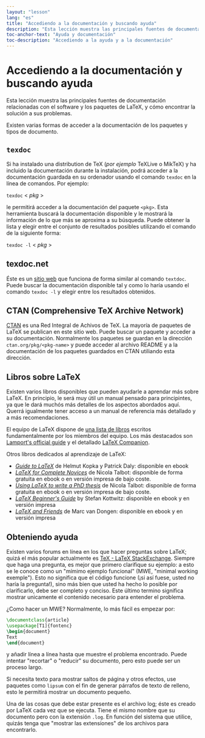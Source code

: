 ```yaml
---
layout: "lesson"
lang: "es"
title: "Accediendo a la documentación y buscando ayuda"
description: "Esta lección muestra las principales fuentes de documentación relacionadas con el software y los paquetes de LaTeX, y cómo encontrar la solución a sus problemas."
toc-anchor-text: "Ayuda y documentación"
toc-description: "Accediendo a la ayuda y a la documentación"
---
```


# Accediendo a la documentación y buscando ayuda

<span
  class="summary">Esta lección muestra las principales fuentes de documentación relacionadas con el software y los paquetes de LaTeX, y cómo encontrar la solución a sus problemas.</span>

Existen varias formas de acceder a la documentación de los paquetes y tipos de documento.

## `texdoc`


Si ha instalado una distribution de TeX (_por ejemplo_ TeXLive o MikTeX) y ha incluido
la documentación durante la instalación, podrá acceder a la documentación guardada en 
su ordenador usando el comando `texdoc` en la línea de comandos. Por ejemplo:


`texdoc` < _pkg_ >


le permitirá acceder a la documentación del paquete `<pkg>`. Esta herramienta buscará
la documentación disponible y le mostrará la información de lo que más se aproxima a
su búsqueda. Puede obtener la lista y elegir entre el conjunto de resultados posibles 
utilizando el comando de la siguiente forma:

`texdoc -l` < _pkg_ >


## texdoc.net

Éste es un [sitio web](https://texdoc.net/) que funciona de forma similar al comando `textdoc`. Puede
buscar la documentación disponible tal y como lo haría usando el comando `texdoc -l` 
y elegir entre los resultados obtenidos.

## CTAN (Comprehensive TeX Archive Network)

[CTAN](https://www.ctan.org) es una Red Integral de Achivos de TeX. La mayoría de paquetes de LaTeX se publican
en este sitio web. Puede buscar un paquete y acceder a su documentación.
Normalmente los paquetes se guardan en la dirección `ctan.org/pkg/<pkg-name>`
y puede acceder al archivo README y a la documentación de los paquetes guardados en CTAN
utiliando esta dirección.

## Libros sobre LaTeX

Existen varios libros disponibles que pueden ayudarle a aprendar más sobre LaTeX.
En principio, le será muy útil un manual pensado para principintes, ya que
le dará muchós más detalles de los aspectos abordados aquí. Querrá igualmente
tener acceso a un manual de referencia más detallado y a más recomendaciones.

El equipo de LaTeX dispone de [una lista de libros](https://www.latex-project.org/help/books/)
escritos fundamentalmente por los miembros del equipo. Los más destacados son [Lamport's official
guide](https://www.informit.com/store/latex-a-document-preparation-system-9780201529838)
y el detallado
[LaTeX Companion](https://www.informit.com/store/latex-companion-9780201362992).

Otros libros dedicados al aprendizaje de LaTeX:

- [_Guide to
  LaTeX_](https://www.informit.com/store/guide-to-latex-9780132651714) de Helmut
  Kopka y Patrick Daly: disponible en ebook
- [_LaTeX for Complete Novices_](https://www.dickimaw-books.com/latex/novices/) de
  Nicola Talbot: disponible de forma gratuita en ebook o en versión impresa de bajo coste.
- [_Using LaTeX to write a PhD
  thesis_](https://www.dickimaw-books.com/latex/thesis/) de
  Nicola Talbot: disponible de forma gratuita en ebook o en versión impresa de bajo coste.
- [_LaTeX Beginner's Guide_](https://www.packtpub.com/gb/hardware-and-creative/latex-beginners-guide)
  by Stefan Kottwitz: disponible en ebook y en versión impresa
- [_LaTeX and Friends_](https://www.springer.com/gp/book/9783642238154) de
  Marc van Dongen: disponible en ebook y en versión impresa

## Obteniendo ayuda

Existen varios forums en línea en los que hacer preguntas sobre LaTeX; quizá el
más popular actualmente es [TeX - LaTeX StackExchange](https://tex.stackexchange.com).
Siempre que haga una pregunta, es mejor que primero clarifique su ejemplo: a esto
se le conoce como un "mímimo ejemplo funcional" (MWE, "minimal working exemple"). Esto
no significa que el código funcione (¡si así fuese, usted no haría la pregunta!), sino más
bien que usted ha hecho lo posible por clarificarlo, debe ser completo y conciso. Este último
termino significa mostrar unicamente el contenido necesario para entender el problema.

¿Como hacer un MWE? Normalmente, lo más fácil es empezar por:

```latex
\documentclass{article}
\usepackage[T1]{fontenc}
\begin{document}
Text
\end{document}
```

y añadir línea a línea hasta que muestre el problema encontrado. Puede
intentar "recortar" o "reducir" su documento, pero esto puede ser un proceso largo. 

Si necesita texto para mostrar saltos de página y otros efectos, use
paquetes como `lipsum` con el fin de generar párrafos de texto de relleno, 
esto le permitirá mostrar un documento pequeño.

Una de las cosas que debe estar presente es el archivo log; éste es creado por
LaTeX cada vez que se ejecuta. Tiene el mismo nombre que su documento pero con
la extensión `.log`. En función del sistema que utilice, quizás tenga que "mostrar
las extensiones" de los archivos para encontrarlo.
